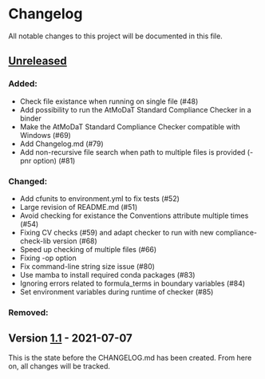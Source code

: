 # Changelog
All notable changes to this project will be documented in this file.

## [Unreleased]
### Added:
- Check file existance when running on single file (#48)
- Add possibility to run the AtMoDaT Standard Compliance Checker in a binder
- Make the AtMoDaT Standard Compliance Checker compatible with Windows (#69)
- Add Changelog.md (#79)
- Add non-recursive file search when path to multiple files is provided (-pnr option) (#81)

### Changed:
- Add cfunits to environment.yml to fix tests (#52)
- Large revision of README.md (#51)
- Avoid checking for existance the Conventions attribute multiple times (#54)
- Fixing CV checks (#59) and adapt checker to run with new compliance-check-lib version (#68)
- Speed up checking of multiple files (#66)
- Fixing -op option 
- Fix command-line string size issue (#80)
- Use mamba to install required conda packages (#83)
- Ignoring errors related to formula_terms in boundary variables (#84)
- Set environment variables during runtime of checker (#85)

### Removed:

## Version [1.1] - 2021-07-07
This is the state before the CHANGELOG.md has been created. From here on, all changes will be tracked.

[Unreleased]: https://github.com/AtMoDat/atmodat_data_checker/compare/v1.1...HEAD
[1.1]: https://github.com/AtMoDat/atmodat_data_checker/compare/v1.0...v1.1